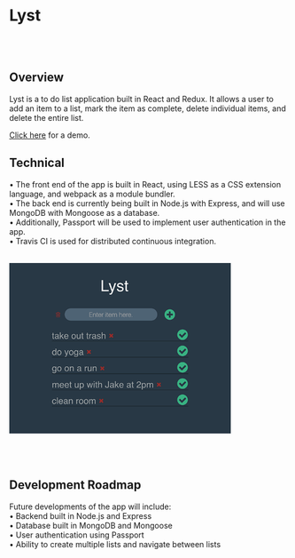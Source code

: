 # Lyst
<br /><br />
## Overview
Lyst is a to do list application built in React and Redux. It allows a user to add an item to a list, mark the item as complete, delete individual items, and delete the entire list.

<a href="http://amituuush.github.io/lyst/public/" target="_blank">Click here</a> for a demo.

## Technical
• The front end of the app is built in React, using LESS as a CSS extension language, and webpack as a module bundler.<br />
• The back end is currently being built in Node.js with Express, and will use MongoDB with Mongoose as a database.<br />
• Additionally, Passport will be used to implement user authentication in the app.<br />
• Travis CI is used for distributed continuous integration.
<br /><br />

<img src="public/img/lyst.png" style="width: 400px" />

<br /><br />
## Development Roadmap
Future developments of the app will include:<br />
• Backend built in Node.js and Express<br />
• Database built in MongoDB and Mongoose<br />
• User authentication using Passport<br />
• Ability to create multiple lists and navigate between lists<br />
<br />
